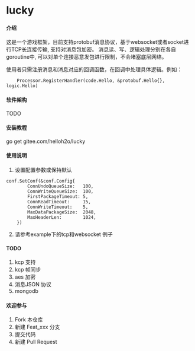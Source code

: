 # lucky

#### 介绍
这是一个游戏框架，目前支持protobuf消息协议，基于websocket或者socket进行TCP长连接传输, 支持对消息包加密。
消息读、写、逻辑处理分别在各自goroutine中, 可以对单个连接恶意发包进行限制，不会堵塞底层网络。

使用者只需注册消息和消息对应的回调函数，在回调中处理具体逻辑。例如：
```
	Processor.RegisterHandler(code.Hello, &protobuf.Hello{}, logic.Hello)
```

#### 软件架构
TODO

#### 安装教程

go get gitee.com/helloh2o/lucky

#### 使用说明

1. 设置配置参数或保持默认
```
conf.SetConf(&conf.Config{
		ConnUndoQueueSize:   100,
		ConnWriteQueueSize:  100,
		FirstPackageTimeout: 5,
		ConnReadTimeout:     15,
		ConnWriteTimeout:    5,
		MaxDataPackageSize:  2048,
		MaxHeaderLen:        1024,
	})
```
2. 请参考example下的tcp和websocket 例子

#### TODO
1. kcp 支持
2. kcp 帧同步
3. aes 加密
4. 消息JSON 协议
5. mongodb 
#### 欢迎参与

1.  Fork 本仓库
2.  新建 Feat_xxx 分支
3.  提交代码
4.  新建 Pull Request
